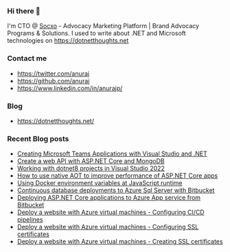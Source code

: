 ### Hi there 👋

I'm CTO @ [Socxo](https://www.socxo.com/) - Advocacy Marketing Platform | Brand Advocacy Programs &amp; Solutions. I used to write about .NET and Microsoft technologies on https://dotnetthoughts.net

### Contact me
* https://twitter.com/anuraj
* https://github.com/anuraj
* https://www.linkedin.com/in/anurajp/

### Blog
* https://dotnetthoughts.net/

### Recent Blog posts
<!-- BLOGPOSTS:START -->
- [Creating Microsoft Teams Applications with Visual Studio and .NET](https://dotnetthoughts.net/creating-microsoft-teams-apps-with-dotnet-and-vs/)
- [Create a web API with ASP.NET Core and MongoDB](https://dotnetthoughts.net/create-a-web-api-with-aspnet-core-and-mongodb/)
- [Working with dotnet8 projects in Visual Studio 2022](https://dotnetthoughts.net/working-with-dotnet8-projects-in-vs2022/)
- [How to use native AOT to improve performance of ASP.NET Core apps](https://dotnetthoughts.net/how-to-use-native-aot-to-improve-performance-of-aspnetcore-apps/)
- [Using Docker environment variables at JavaScript runtime](https://dotnetthoughts.net/using-docker-environment-variables-at-javascript-runtime/)
- [Continuous database deployments to Azure Sql Server with Bitbucket](https://dotnetthoughts.net/continuous-database-deployments-to-azure-sql-server-with-bitbucket/)
- [Deploying ASP.NET Core applications to Azure App service from Bitbucket](https://dotnetthoughts.net/deploying-an-aspnetcore-from-bitbucket/)
- [Deploy a website with Azure virtual machines - Configuring CI/CD pipelines](https://dotnetthoughts.net/deploy-a-website-with-azure-virtual-machines-part6/)
- [Deploy a website with Azure virtual machines - Configuring SSL certificates](https://dotnetthoughts.net/deploy-a-website-with-azure-virtual-machines-part5/)
- [Deploy a website with Azure virtual machines - Creating SSL certificates](https://dotnetthoughts.net/deploy-a-website-with-azure-virtual-machines-part4/)
<!-- BLOGPOSTS:END -->
